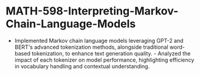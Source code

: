 # MATH-598-Interpreting-Markov-Chain-Language-Models
- Implemented Markov chain language models leveraging GPT-2 and BERT's advanced tokenization methods, alongside traditional word-based tokenization, to enhance text generation quality.  - Analyzed the impact of each tokenizer on model performance, highlighting efficiency in vocabulary handling and contextual understanding.
